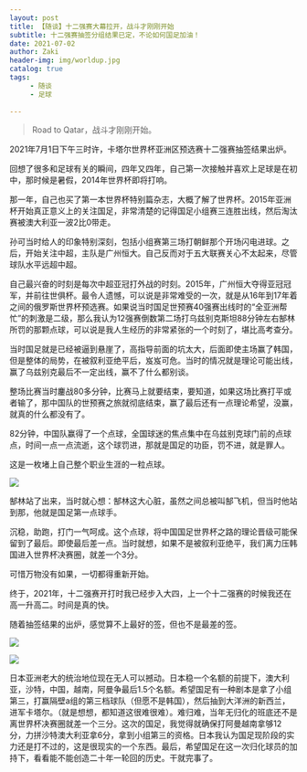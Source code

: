 ```yaml
---
layout: post
title: 【随谈】十二强赛大幕拉开，战斗才刚刚开始
subtitle: 十二强赛抽签分组结果已定，不论如何国足加油！
date: 2021-07-02
author: Zaki
header-img: img/worldup.jpg
catalog: true
tags:
     - 随谈
     - 足球
    
---
```


>Road to Qatar，战斗才刚刚开始。

2021年7月1日下午三时许，卡塔尔世界杯亚洲区预选赛十二强赛抽签结果出炉。


回想了很多和足球有关的瞬间，四年又四年，自己第一次接触并喜欢上足球是在初中，那时候是暑假，2014年世界杯即将打响。

那一年，自己也买了第一本世界杯特别篇杂志，大概了解了世界杯。2015年亚洲杯开始真正意义上的关注国足，非常清楚的记得国足小组赛三连胜出线，然后淘汰赛被澳大利亚一波2比0带走。

孙可当时给人的印象特别深刻，包括小组赛第三场打朝鲜那个开场闪电进球。之后，开始关注中超，主队是广州恒大。自己反而对于五大联赛关心不太起来，尽管球队水平远超中超。

自己最兴奋的时刻是每次中超亚冠打外战的时刻。2015年，广州恒大夺得亚冠冠军，并前往世俱杯。最令人遗憾，可以说是非常难受的一次，就是从16年到17年着之间的俄罗斯世界杯预选赛。如果说当时国足世预赛40强赛出线时的“全亚洲帮忙”的刺激是二级，那么我认为12强赛倒数第二场打乌兹别克斯坦88分钟左右郜林所罚的那颗点球，可以说是我人生经历的非常紧张的一个时刻了，堪比高考查分。

当时国足就是已经被逼到悬崖了，高指导前面的坑太大，后面即使主场赢了韩国，但是整体的局势，在被叙利亚绝平后，岌岌可危。当时的情况就是理论可能出线，赢了乌兹别克最后不一定出线，赢不了什么都别谈。

整场比赛当时鏖战80多分钟，比赛马上就要结束，要知道，如果这场比赛打平或者输了，那中国队的世预赛之旅就彻底结束，赢了最后还有一点理论希望，没赢，就真的什么都没有了。

82分钟，中国队赢得了一个点球，全国球迷的焦点集中在乌兹别克球门前的点球点，时间一点一点流逝，这个球罚进，那就是国足的功臣，罚不进，就是罪人。

这是一枚堵上自己整个职业生涯的一粒点球。


![](https://tva1.sinaimg.cn/large/008i3skNly1gs2pqtnx9sj311e0kr7qy.jpg)



郜林站了出来，当时就心想：郜林这大心脏，虽然之间总被叫郜飞机，但当时他站到那，他就是国足第一点球手。

沉稳，助跑，打门一气呵成。这个点球，将中国国足世界杯之路的理论晋级可能保留到了最后。即使最后差一点。当时就想，如果不是被叙利亚绝平，我们离力压韩国进入世界杯决赛圈，就差一个3分。

可惜万物没有如果，一切都得重新开始。


终于，2021年，十二强赛开打时我已经步入大四，上一个十二强赛的时候我还在高一升高二。时间是真的快。

随着抽签结果的出炉，感觉算不上最好的签，但也不是最差的签。



![](https://tva1.sinaimg.cn/large/008i3skNly1gs2p2yfzqzj30u00updjj.jpg)


![](https://tva1.sinaimg.cn/large/008i3skNly1gs2p3vjl82j30p018g7wh.jpg)



日本亚洲老大的统治地位现在无人可以撼动。日本稳一个名额的前提下，澳大利亚，沙特，中国，越南，阿曼争最后1.5个名额。希望国足有一种剧本是拿了小组第三，打赢隔壁a组的第三档球队（但愿不是韩国），然后抽到大洋洲的新西兰，进军卡塔尔。（就是想想，都知道这很难很难）。难归难，当年无归化的班底还不是离世界杯决赛圈就差一个三分。这次的国足，我觉得就确保打阿曼越南拿够12分，力拼沙特澳大利亚拿6分，拿到小组第三的资格。日本我认为国足现阶段的实力还是打不过的，这是很现实的一个东西。最后，希望国足在这一次归化球员的加持下，看看能不能创造二十年一轮回的历史。干就完事了。
